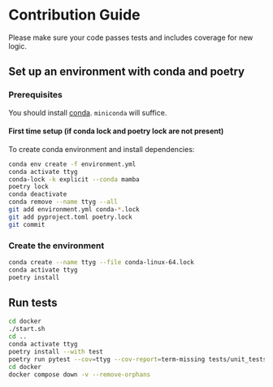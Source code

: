 # Contribution Guide

Please make sure your code passes tests and includes coverage for new logic.

## Set up an environment with conda and poetry

### Prerequisites

You should install [conda](https://docs.conda.io/projects/conda/en/latest/user-guide/install/index.html). `miniconda`
will suffice.

#### First time setup (if conda lock and poetry lock are not present)

To create conda environment and install dependencies:

```bash
conda env create -f environment.yml
conda activate ttyg
conda-lock -k explicit --conda mamba
poetry lock
conda deactivate
conda remove --name ttyg --all
git add environment.yml conda-*.lock
git add pyproject.toml poetry.lock
git commit
```

### Create the environment

```bash
conda create --name ttyg --file conda-linux-64.lock
conda activate ttyg
poetry install
```

## Run tests

```sh
cd docker
./start.sh
cd ..
conda activate ttyg
poetry install --with test
poetry run pytest --cov=ttyg --cov-report=term-missing tests/unit_tests/
cd docker
docker compose down -v --remove-orphans
```
